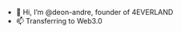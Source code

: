 - 👋 Hi, I’m @deon-andre, founder of 4EVERLAND
- 📫 Transferring  to Web3.0

<!---
deon-andre/deon-andre is a ✨ special ✨ repository because its `README.md` (this file) appears on your GitHub profile.
You can click the Preview link to take a look at your changes.
--->
